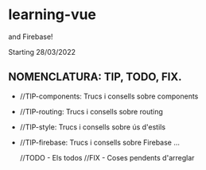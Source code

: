 # learning-vue

and Firebase!

Starting 28/03/2022

## NOMENCLATURA: TIP, TODO, FIX.

* //TIP-components: Trucs i consells sobre components
* //TIP-routing: Trucs i consells sobre routing
* //TIP-style: Trucs i consells sobre ús d'estils
* //TIP-firebase: Trucs i consells sobre Firebase
  ...

  //TODO - Els todos
  //FIX - Coses pendents d'arreglar